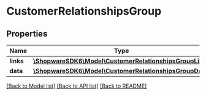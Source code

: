# CustomerRelationshipsGroup

## Properties
Name | Type | Description | Notes
------------ | ------------- | ------------- | -------------
**links** | [**\ShopwareSDK6\Model\CustomerRelationshipsGroupLinks**](CustomerRelationshipsGroupLinks.md) |  | [optional] 
**data** | [**\ShopwareSDK6\Model\CustomerRelationshipsGroupData**](CustomerRelationshipsGroupData.md) |  | [optional] 

[[Back to Model list]](../../README.md#documentation-for-models) [[Back to API list]](../../README.md#documentation-for-api-endpoints) [[Back to README]](../../README.md)

